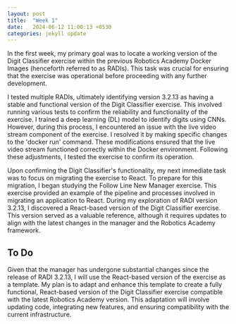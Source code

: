 ```yaml
---
layout: post
title:  "Week 1"
date:   2024-06-12 11:00:13 +0530
categories: jekyll update
---
```


In the first week, my primary goal was to locate a working version of the Digit Classifier exercise within the previous Robotics Academy Docker Images (henceforth referred to as RADIs). This task was crucial for ensuring that the exercise was operational before proceeding with any further development.

I tested multiple RADIs, ultimately identifying version 3.2.13 as having a stable and functional version of the Digit Classifier exercise. This involved running various tests to confirm the reliability and functionality of the exercise. I trained a deep learning (DL) model to identify digits using CNNs. However, during this process, I encountered an issue with the live video stream component of the exercise. I resolved it by making specific changes to the 'docker run' command. These modifications ensured that the live video stream functioned correctly within the Docker environment. Following these adjustments, I tested the exercise to confirm its operation.

Upon confirming the Digit Classifier's functionality, my next immediate task was to focus on migrating the exercise to React.
To prepare for this migration, I began studying the Follow Line New Manager exercise. This exercise provided an example of the pipeline and processes involved in migrating an application to React. 
During my exploration of RADI version 3.2.13, I discovered a React-based version of the Digit Classifier exercise. This version served as a valuable reference, although it requires updates to align with the latest changes in the manager and the Robotics Academy framework.

## To Do

Given that the manager has undergone substantial changes since the release of RADI 3.2.13, I will use the React-based version of the exercise as a template. My plan is to adapt and enhance this template to create a fully functional, React-based version of the Digit Classifier exercise compatible with the latest Robotics Academy version. This adaptation will involve updating code, integrating new features, and ensuring compatibility with the current infrastructure.



